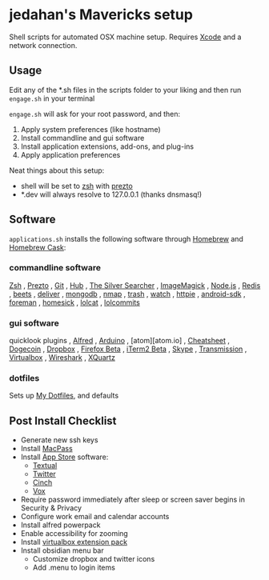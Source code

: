 # jedahan's Mavericks setup

Shell scripts for automated OSX machine setup. Requires [Xcode](https://developer.apple.com/downloads) and a network connection.

## Usage

Edit any of the *.sh files in the scripts folder to your liking and then run `engage.sh` in your terminal

`engage.sh` will ask for your root password, and then:

  1. Apply system preferences (like hostname)
  2. Install commandline and gui software
  3. Install application extensions, add-ons, and plug-ins
  4. Apply application preferences

Neat things about this setup:
 - shell will be set to [zsh](zsh.org) with [prezto](github.com/sorin-ionescu/prezto)
 - *.dev will always resolve to 127.0.0.1 (thanks dnsmasq!)

## Software

`applications.sh` installs the following software through [Homebrew](http://brew.sh) and [Homebrew Cask](https://github.com/phinze/homebrew-cask):

### commandline software

[Zsh](www.zsh.org/‎)
, [Prezto](https://github.com/sorin-ionescu/prezto)
, [Git](http://git-scm.com)
, [Hub](https://github.com/defunkt/hub)
, [The Silver Searcher](https://github.com/ggreer/the_silver_searcher)
, [ImageMagick](http://www.imagemagick.org)
, [Node.js](http://nodejs.org)
, [Redis](http://redis.io)
, [beets]()
, [deliver](https://github.com/gerhard/deliver)
, [mongodb](https://mongodb.org)
, [nmap](nmap.org)
, [trash](http://hasseg.org/trash/)
, [watch](http://procps.sourceforge.net/)
, [httpie](httpie.org)
, [android-sdk](http://developer.android.com/sdk/index.html?hl=sk)
, [foreman](https://github.com/ddollar/foreman)
, [homesick](https://github.com/technicalpickles/homesick)
, [lolcat](https://github.com/busyloop/lolcat)
, [lolcommits](https://github.com/mroth/lolcommits)

### gui software

quicklook plugins
, [Alfred](alfredapp.com)
, [Arduino](arduino.cc)
, [atom][atom.io]
, [Cheatsheet](cheatsheetapp.com)
, [Dogecoin](github.com/dogecoin/dogecoin)
, [Dropbox](dropbox.com)
, [Firefox Beta](mozilla.org/beta)
, [iTerm2 Beta](iterm2.com)
, [Skype](skype.com)
, [Transmission](transmissionbt.com/)
, [Virtualbox](virtualbox.org)
, [Wireshark](wireshark.org)
, [XQuartz](xquartz.macosforge.org)

### dotfiles

Sets up [My Dotfiles](https://github.com/jedahan/dotfiles), and defaults

## Post Install Checklist

* Generate new ssh keys
* Install [MacPass](https://github.com/mstarke/MacPass)
* Install [App Store](http://www.apple.com/macosx/whats-new/app-store.html) software:
    * [Textual](https://itunes.apple.com/us/app/textual-irc-client/id403012667?mt=12)
    * [Twitter](https://itunes.apple.com/us/app/twitter/id409789998?mt=12)
    * [Cinch](https://itunes.apple.com/us/app/cinch/id412529613?mt=12)
    * [Vox](https://itunes.apple.com/us/app/vox/id461369673?mt=12)
* Require password immediately after sleep or screen saver begins in Security & Privacy
* Configure work email and calendar accounts
* Install alfred powerpack
* Enable accessibility for zooming
* Install [virtualbox extension pack](https://www.virtualbox.org/wiki/Downloads)
* Install obsidian menu bar
    * Customize dropbox and twitter icons
    * Add .menu to login items
